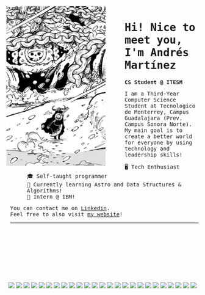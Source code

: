 <!DOCTYPE html>
<html>
<head>
    <link rel="stylesheet" href="https://cdn.jsdelivr.net/gh/devicons/devicon@v2.15.1/devicon.min.css"/>
</head>
<body>
    <div style="float: left; margin-right: 50px;">
        <img src="images/snow.png" width="260" align="left"/>
    </div>
    <div style = "margin-left: 10px">
        <samp>
                <h1>Hi! Nice to meet you, I'm Andrés Martínez</h1>
            <strong>CS Student @ ITESM</strong>
            <p>I am a Third-Year Computer Science Student at Tecnologico de Monterrey, Campus Guadalajara (Prev. Campus Sonora Norte). My main goal is to create a better world for everyone by using technology and leadership skills!</p>
            <ul style = "margin-left: 20px">
                🖥️ Tech Enthusiast
                <br/>🎓 Self-taught programmer
                <br/>🌱 Currently learning Astro and Data Structures & Algorithms!
                <br/>🎉 Intern @ IBM!
            </ul>
            <p>You can contact me on <a href = "https://www.linkedin.com/in/andresdanielmtz/">Linkedin</a>.<br/>
            Feel free to also visit <a href="https://andresdanielmtz.netlify.app/">my website</a>!</p>
        </samp>
        <hr/>
    </div>
    <br/>
    <br/>
    <br/>
    <div style="text-align: center; margin-top: 20px; margin-top: 90px">
        <img src="https://cdn.jsdelivr.net/gh/devicons/devicon/icons/python/python-plain.svg" width="30"/>
        <img src="https://cdn.jsdelivr.net/gh/devicons/devicon/icons/cplusplus/cplusplus-plain.svg" width="30"/>
        <img src="https://cdn.jsdelivr.net/gh/devicons/devicon/icons/swift/swift-original.svg" width="30"/>
        <img src="https://cdn.jsdelivr.net/gh/devicons/devicon/icons/javascript/javascript-plain.svg" width="30"/>
        <img src="https://cdn.jsdelivr.net/gh/devicons/devicon/icons/typescript/typescript-plain.svg" width="30"/>
        <img src="https://cdn.jsdelivr.net/gh/devicons/devicon/icons/html5/html5-plain.svg" width="30"/>
        <img src="https://cdn.jsdelivr.net/gh/devicons/devicon/icons/css3/css3-plain.svg" width="30"/>
        <img src="https://cdn.jsdelivr.net/gh/devicons/devicon/icons/arduino/arduino-original.svg" width="30"/>
        <img src="https://cdn.jsdelivr.net/gh/devicons/devicon/icons/c/c-line.svg" width="30"/>
        <img src="https://cdn.jsdelivr.net/gh/devicons/devicon/icons/git/git-original.svg" width="30"/>
        <img src="https://cdn.jsdelivr.net/gh/devicons/devicon/icons/matlab/matlab-line.svg" width="30"/>
        <img src="https://cdn.jsdelivr.net/gh/devicons/devicon/icons/jupyter/jupyter-original.svg" width="30"/>
        <img src="https://cdn.jsdelivr.net/gh/devicons/devicon/icons/figma/figma-original.svg" width="30"/>
        <img src="https://cdn.jsdelivr.net/gh/devicons/devicon/icons/react/react-original.svg" width="30"/>
        <img src="https://cdn.jsdelivr.net/gh/devicons/devicon/icons/heroku/heroku-original.svg" width="30"/>
        <img src="https://cdn.jsdelivr.net/gh/devicons/devicon/icons/xcode/xcode-plain.svg" width="30"/>
        <img src="https://cdn.jsdelivr.net/gh/devicons/devicon/icons/vscode/vscode-original.svg" width="30"/>
        <img src="https://cdn.jsdelivr.net/gh/devicons/devicon/icons/r/r-original.svg" width="30"/>
        <img src="https://cdn.jsdelivr.net/gh/devicons/devicon/icons/nodejs/nodejs-original.svg" width="30"/>
        <img src="https://cdn.jsdelivr.net/gh/devicons/devicon/icons/linux/linux-original.svg" width="30"/>
        <img src="https://cdn.jsdelivr.net/gh/devicons/devicon/icons/sass/sass-original.svg" width="30"/>
        <img src="https://cdn.jsdelivr.net/gh/devicons/devicon@latest/icons/astro/astro-original.svg" width="30" />
        <img src="https://cdn.jsdelivr.net/gh/devicons/devicon@latest/icons/androidstudio/androidstudio-original.svg" width="30"/>
         <img src="https://cdn.jsdelivr.net/gh/devicons/devicon@latest/icons/firebase/firebase-original.svg" width="30" />
         <img src="https://cdn.jsdelivr.net/gh/devicons/devicon@latest/icons/vuejs/vuejs-original.svg" width="30" />

</body>
</html>
